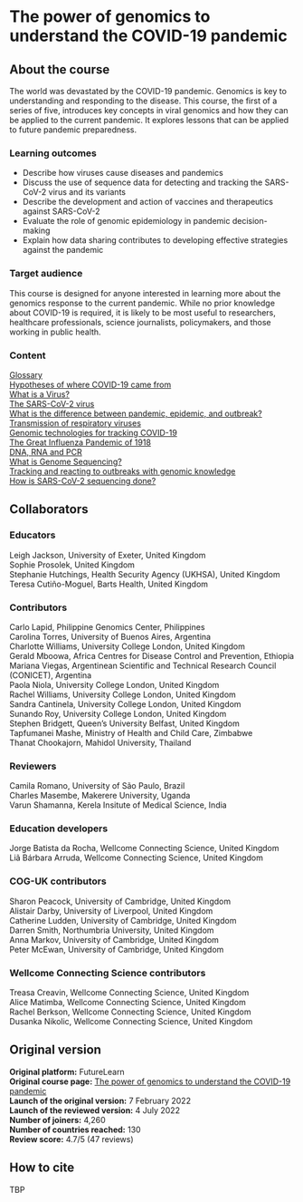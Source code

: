 
# The power of genomics to understand the COVID-19 pandemic


## About the course

The world was devastated by the COVID-19 pandemic. Genomics is key to understanding and responding to the disease. This course, the first of a series of five, introduces key concepts in viral genomics and how they can be applied to the current pandemic. It explores lessons that can be applied to future pandemic preparedness.


### Learning outcomes

* Describe how viruses cause diseases and pandemics         
* Discuss the use of sequence data for detecting and tracking the SARS-CoV-2 virus and its variants          
* Describe the development and action of vaccines and therapeutics against SARS-CoV-2       
* Evaluate the role of genomic epidemiology in pandemic decision-making       
* Explain how data sharing contributes to developing effective strategies against the pandemic         

### Target audience
This course is designed for anyone interested in learning more about the genomics response to the current pandemic. While no prior knowledge about COVID-19 is required, it is likely to be most useful to researchers, healthcare professionals, science journalists, policymakers, and those working in public health.

### Content

[Glossary](https://github.com/WCSCourses/COG-Train_Resources/blob/main/power_of_genomics_set1.md#glossary)         
[Hypotheses of where COVID-19 came from](https://github.com/WCSCourses/COG-Train_Resources/blob/main/power_of_genomics_set1.md#hypotheses-of-where-covid-19-came-from)       
[What is a Virus?](https://github.com/WCSCourses/COG-Train_Resources/blob/main/power_of_genomics_set1.md#what-is-a-virus)     
[The SARS-CoV-2 virus](https://github.com/WCSCourses/COG-Train_Resources/blob/main/power_of_genomics_set1.md#the-sars-cov-2-virus)      
[What is the difference between pandemic, epidemic, and outbreak?](https://github.com/WCSCourses/COG-Train_Resources/blob/main/power_of_genomics_set1.md#what-is-the-difference-between-pandemic-epidemic-and-outbreak)     
[Transmission of respiratory viruses](https://github.com/WCSCourses/COG-Train_Resources/blob/main/power_of_genomics_set1.md#transmission-of-respiratory-viruses)       
[Genomic technologies for tracking COVID-19](https://github.com/WCSCourses/COG-Train_Resources/blob/main/power_of_genomics_set1.md#genomic-technologies-for-tracking-covid-19)      
[The Great Influenza Pandemic of 1918](https://github.com/WCSCourses/COG-Train_Resources/blob/main/power_of_genomics_set1.md#the-great-influenza-pandemic-of-1918)      
[DNA, RNA and PCR](https://github.com/WCSCourses/COG-Train_Resources/blob/main/power_of_genomics_set1.md#dna-rna-and-pcr)       
[What is Genome Sequencing?](https://github.com/WCSCourses/COG-Train_Resources/blob/main/power_of_genomics_set1.md#what-is-genome-sequencing)          
[Tracking and reacting to outbreaks with genomic knowledge](https://github.com/WCSCourses/COG-Train_Resources/blob/main/power_of_genomics_set1.md#tracking-and-reacting-to-outbreaks-with-genomic-knowledge)        
[How is SARS-CoV-2 sequencing done?](https://github.com/WCSCourses/COG-Train_Resources/blob/main/power_of_genomics_set1.md#how-is-sars-cov-2-sequencing-done)    

## Collaborators

### Educators     

Leigh Jackson, University of Exeter, United Kingdom       
Sophie Prosolek, United Kingdom        
Stephanie Hutchings, Health Security Agency (UKHSA), United Kingdom         
Teresa Cutiño-Moguel, Barts Health, United Kingdom        

### Contributors

Carlo Lapid, Philippine Genomics Center, Philippines         
Carolina Torres, University of Buenos Aires, Argentina      
Charlotte Williams, University College London, United Kingdom      
Gerald Mboowa, Africa Centres for Disease Control and Prevention, Ethiopia       
Mariana Viegas, Argentinean Scientific and Technical Research Council (CONICET), Argentina       
Paola Niola, University College London, United Kingdom        
Rachel Williams, University College London, United Kingdom          
Sandra Cantinela, University College London, United Kingdom          
Sunando Roy, University College London, United Kingdom         
Stephen Bridgett, Queen’s University Belfast, United Kingdom         
Tapfumanei Mashe, Ministry of Health and Child Care, Zimbabwe         
Thanat Chookajorn, Mahidol University, Thailand       

### Reviewers

Camila Romano, University of São Paulo, Brazil       
Charles Masembe, Makerere University, Uganda      
Varun Shamanna, Kerela Insitute of Medical Science, India       

### Education developers

Jorge Batista da Rocha, Wellcome Connecting Science, United Kingdom        
Liã Bárbara Arruda, Wellcome Connecting Science, United Kingdom        

### COG-UK contributors

Sharon Peacock, University of Cambridge, United Kingdom      
Alistair Darby, University of Liverpool, United Kingdom         
Catherine Ludden, University of Cambridge, United Kingdom         
Darren Smith, Northumbria University, United Kingdom          
Anna Markov, University of Cambridge, United Kingdom        
Peter McEwan, University of Cambridge, United Kingdom        

### Wellcome Connecting Science contributors

Treasa Creavin, Wellcome Connecting Science, United Kingdom        
Alice Matimba, Wellcome Connecting Science, United Kingdom          
Rachel Berkson, Wellcome Connecting Science, United Kingdom         
Dusanka Nikolic, Wellcome Connecting Science, United Kingdom          

## Original version

**Original platform:** FutureLearn       
**Original course page:** [The power of genomics to understand the COVID-19 pandemic](https://www.futurelearn.com/courses/genomics-covid-19/2)          
**Launch of the original version:** 7 February 2022         
**Launch of the reviewed version:** 4 July 2022        
**Number of joiners:** 4,260          
**Number of countries reached:** 130         
**Review score:** 4.7/5 (47 reviews)         

## How to cite 

TBP




